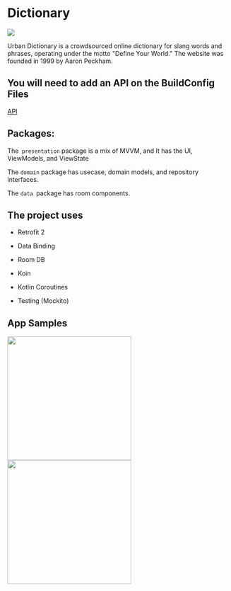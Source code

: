 # Dictionary


 <p align="left">
      
 <img src="https://img.shields.io/badge/status-incomplete-orange.svg" />
      
</p>

Urban Dictionary is a crowdsourced online dictionary for slang words and phrases, operating under the motto "Define Your World." The website was founded in 1999 by Aaron Peckham.

## You will need to add an API on the BuildConfig Files
[API](https://market.mashape.com/community/urban-dictionary)

## Packages:
The` presentation` package is a mix of MVVM, and It has the UI, ViewModels, and ViewState

The `domain` package has usecase, domain models, and repository interfaces.

The `data `package has room components.


## The project uses
- Retrofit 2

- Data Binding

- Room DB

- Koin

- Kotlin Coroutines

- Testing (Mockito)

## App Samples
<img src="https://user-images.githubusercontent.com/11560987/76270331-481ab300-624b-11ea-9ae0-23cb803c054f.jpg" width="280"/> <img src="https://user-images.githubusercontent.com/11560987/76462063-6ac9da80-63b7-11ea-8d83-906a7751457f.jpg" width="280"/> 

